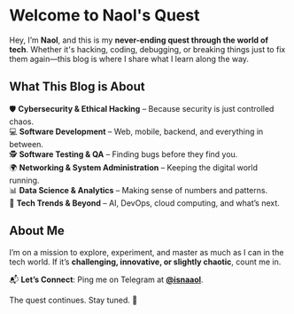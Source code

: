 # Welcome to Naol's Quest  

Hey, I’m **Naol**, and this is my **never-ending quest through the world of tech**. Whether it's hacking, coding, debugging, or breaking things just to fix them again—this blog is where I share what I learn along the way.  

## What This Blog is About  

🛡 **Cybersecurity & Ethical Hacking** – Because security is just controlled chaos.  
💻 **Software Development** – Web, mobile, backend, and everything in between.  
🕵️ **Software Testing & QA** – Finding bugs before they find you.  
🌍 **Networking & System Administration** – Keeping the digital world running.  
📊 **Data Science & Analytics** – Making sense of numbers and patterns.  
🚀 **Tech Trends & Beyond** – AI, DevOps, cloud computing, and what’s next.  

## About Me  

I’m on a mission to explore, experiment, and master as much as I can in the tech world. If it’s **challenging, innovative, or slightly chaotic**, count me in.  

📬 **Let’s Connect**: Ping me on Telegram at **[@isnaaol](https://t.me/isnaaol)**.  

The quest continues. Stay tuned. 🚀  
